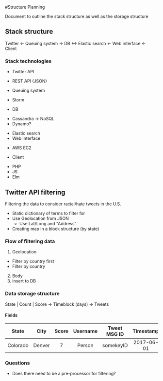#Structure Planning

Document to outline the stack structure as well as the storage structure

## Stack structure
Twitter <- Queuing system -> DB <-> Elastic search <- Web interface <- Client

### Stack technologies
+ Twitter API
 * REST API (JSON)
+ Queuing system
 * Storm
+ DB
 * Cassandra -> NoSQL
 * Dynamo?
+ Elastic search
+ Web interface
 * AWS EC2
+ Client
 * PHP
 * JS
 * Elm

## Twitter API filtering
Filtering the data to consider racial/hate tweets in the U.S.
+ Static dictionary of terms to filter for
+ Use Geolocation from JSON
  * Use Lat/Long and "Address"
+ Creating map in a block structure (by state)

### Flow of filtering data
1. Geolocation
  * Filter by country first
  * Filter by country
2. Body
3. Insert to DB

### Data storage structure

State | Count | Score -> Timeblock (days) -> Tweets
#### Fields

| State        | City     | Score | Username      | Tweet MSG ID  | Timestamp  |
| :----------: | :------: | :---: | :-----------: | :-----------: | :--------: |
| Colorado     | Denver   | 7     | Person        | somekeyID     | 2017-06-01 |

### Questions
+ Does there need to be a pre-processor for filtering?
